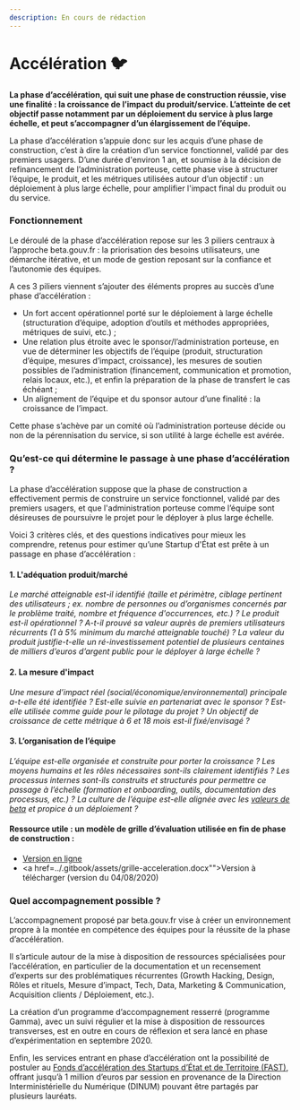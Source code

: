 ```yaml
---
description: En cours de rédaction
---
```


# Accélération 🐦

**La phase d’accélération, qui suit une phase de construction réussie, vise une finalité : la croissance de l’impact du produit/service. L’atteinte de cet objectif passe notamment par un déploiement du service à plus large échelle, et peut s’accompagner d’un élargissement de l’équipe.**

La phase d’accélération s’appuie donc sur les acquis d’une phase de construction, c’est à dire la création d’un service fonctionnel, validé par des premiers usagers. D’une durée d'environ 1 an, et soumise à la décision de refinancement de l’administration porteuse, cette phase vise à structurer l’équipe, le produit, et les métriques utilisées autour d’un objectif : un déploiement à plus large échelle, pour amplifier l'impact final du produit ou du service.

### **Fonctionnement**

Le déroulé de la phase d’accélération repose sur les 3 piliers centraux à l’approche beta.gouv.fr : la priorisation des besoins utilisateurs, une démarche itérative, et un mode de gestion reposant sur la confiance et l’autonomie des équipes. 

A ces 3 piliers viennent s’ajouter des éléments propres au succès d’une phase d’accélération :

* Un fort accent opérationnel porté sur le déploiement à large échelle \(structuration d’équipe, adoption d’outils et méthodes appropriées, métriques de suivi, etc.\) ;
* Une relation plus étroite avec le sponsor/l’administration porteuse, en vue de déterminer les objectifs de l’équipe \(produit, structuration d’équipe, mesures d’impact, croissance\), les mesures de soutien possibles de l’administration \(financement, communication et promotion, relais locaux, etc.\), et enfin la préparation de la phase de transfert le cas échéant ;
* Un alignement de l’équipe et du sponsor autour d’une finalité : la croissance de l’impact.

Cette phase s’achève par un comité où l’administration porteuse décide ou non de la pérennisation du service, si son utilité à large échelle est avérée.

### **Qu’est-ce qui détermine le passage à une phase d’accélération ?**

La phase d’accélération suppose que la phase de construction a effectivement permis de construire un service fonctionnel, validé par des premiers usagers, et que l'administration porteuse comme l’équipe sont désireuses de poursuivre le projet pour le déployer à plus large échelle.

Voici 3 critères clés, et des questions indicatives pour mieux les comprendre, retenus pour estimer qu’une Startup d'État est prête à un passage en phase d’accélération :

#### 1. L'adéquation produit/marché

_Le marché atteignable est-il identifié \(taille et périmètre, ciblage pertinent des utilisateurs ; ex. nombre de personnes ou d’organismes concernés par le problème traité, nombre et fréquence d'occurrences, etc.\) ? Le produit est-il opérationnel ? A-t-il prouvé sa valeur auprès de premiers utilisateurs récurrents \(1 à 5% minimum du marché atteignable touché\) ? La valeur du produit justifie-t-elle un ré-investissement potentiel de plusieurs centaines de milliers d’euros d’argent public pour le déployer à large échelle ?_

#### 2.  La mesure d'impact

_Une mesure d’impact réel \(social/économique/environnemental\) principale a-t-elle été identifiée ? Est-elle suivie en partenariat avec le sponsor ? Est-elle utilisée comme guide pour le pilotage du projet ? Un objectif de croissance de cette métrique à 6 et 18 mois est-il fixé/envisagé ?_

#### 3. L’organisation de l’équipe

_L’équipe est-elle organisée et construite pour porter la croissance ? Les moyens humains et les rôles nécessaires sont-ils clairement identifiés ? Les processus internes sont-ils construits et structurés pour permettre ce passage à l’échelle \(formation et onboarding, outils, documentation des processus, etc.\) ? La culture de l’équipe est-elle alignée avec les_ [_valeurs de beta_](https://beta.gouv.fr/approche/manifeste) _et propice à un déploiement ?_

#### **Ressource utile : un modèle de grille d’évaluation utilisée en fin de phase de construction** :

* [Version en ligne](https://docs.google.com/document/d/1iaWv0JuXU4BohqFH87hMYWclQcAxa-pW724DBFEulg4/edit#)
* <a href=../.gitbook/assets/grille-acceleration.docx"">Version à télécharger \(version du 04/08/2020\)</a>

### **Quel accompagnement possible ?**

L’accompagnement proposé par beta.gouv.fr vise à créer un environnement propre à la montée en compétence des équipes pour la réussite de la phase d’accélération.

Il s’articule autour de la mise à disposition de ressources spécialisées pour l’accélération, en particulier de la documentation et un recensement d’experts sur des problématiques récurrentes \(Growth Hacking, Design, Rôles et rituels, Mesure d’impact, Tech, Data, Marketing & Communication, Acquisition clients / Déploiement, etc.\).

La création d’un programme d’accompagnement resserré \(programme Gamma\), avec un suivi régulier et la mise à disposition de ressources transverses, est en outre en cours de réflexion et sera lancé en phase d’expérimentation en septembre 2020.

Enfin, les services entrant en phase d’accélération ont la possibilité de postuler au [Fonds d’accélération des Startups d’État et de Territoire \(FAST\)](https://beta.gouv.fr/approche/fast), offrant jusqu’à 1 million d’euros par session en provenance de la Direction Interministérielle du Numérique \(DINUM\) pouvant être partagés par plusieurs lauréats.

